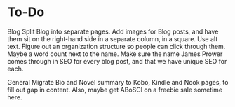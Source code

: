 # To-Do

Blog
Split Blog into separate pages.
Add images for Blog posts, and have them sit on the right-hand side in a separate column, in a square. Use alt text.
Figure out an organization structure so people can click through them. Maybe a word count next to the name.
Make sure the name James Prower comes through in SEO for every blog post, and that we have unique SEO for each.

General
Migrate Bio and Novel summary to Kobo, Kindle and Nook pages, to fill out gap in content. Also, maybe get ABoSCI on a freebie sale sometime here.
